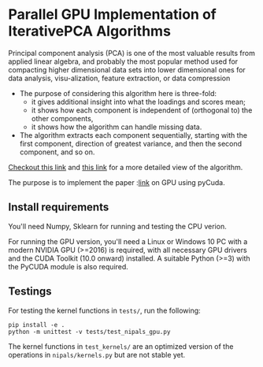 # Parallel GPU Implementation of IterativePCA Algorithms
Principal component analysis (PCA) is one of the most valuable results from applied linear algebra, and probably the most popular method used for compacting higher dimensional data sets into lower dimensional ones for data analysis, visu-alization, feature extraction, or data compression
- The purpose of considering this algorithm here is three-fold:
    - it gives additional insight into what the loadings and scores mean;
    - it shows how each component is independent of (orthogonal to) the other components,
    - it shows how the algorithm can handle missing data.
- The algorithm extracts each component sequentially, starting with the first component, direction of greatest variance, and then the second component, and so on.

[Checkout this link](https://learnche.org/pid/latent-variable-modelling/principal-component-analysis/algorithms-to-calculate-build-pca-models#lvm-eigenvalue-decomposition)  and [this link](https://cran.r-project.org/web/packages/nipals/vignettes/nipals_algorithm.html) for a more detailed view of the algorithm. 

The purpose is to implement the paper :[link](https://arxiv.org/abs/0811.1081) on GPU using pyCuda. 

## Install requirements

You'll need Numpy, Sklearn for running and testing the CPU verion.

For running the GPU version, you'll need a Linux or Windows 10 PC with a modern NVIDIA GPU (>=2016) is required, with all necessary GPU drivers and the CUDA Toolkit (10.0 onward) installed. 
A suitable Python (>=3) with the PyCUDA module is also required. 

## Testings

For testing the kernel functions in `tests/`, run the following:
``` 
pip install -e .
python -m unittest -v tests/test_nipals_gpu.py
 ```


The  kernel functions in `test_kernels/` are an optimized version of the operations in  `nipals/kernels.py` but are not stable yet.